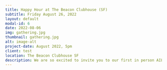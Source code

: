 ```yaml
---
title: Happy Hour at The Beacon Clubhouse (SF)
subtitle: Friday August 26, 2022
layout: default
modal-id: 6
date: 2022-08-06
img: gathering.jpg
thumbnail: gathering.jpg
alt: image-alt
project-date: August 2022, 5pm
client: test
location: The Beacon Clubhouse SF
description: We are so excited to invite you to our first in person AILBA (Association of International Lawyers in the Bay Area) Happy Hour after the pandemic started. This event is co-sponsored by <a href="https://www.osborneclarke.com/" target="_blank">Osborne Clarke</a> and <a href="https://www.legal.io/" target="_blank">Legal.io</a>. This event is a great opportunity to meet international lawyers or lawyers with an interest in the international legal community. Drinks and snacks will be provided. Space is limited and attendance reserved only for the first 40 respondents. Names will be checked to enter the venue. Please <strong><a href="https://docs.google.com/forms/d/1SPHScD_y0MiFxfd71xHuDSBBYB1T-1fXXj4_eQhIpy4/viewform?edit_requested=true" target="_blank">RSVP here</a></strong>
---
```

